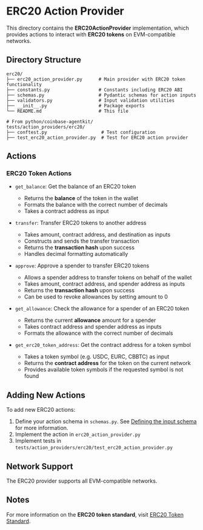 # ERC20 Action Provider

This directory contains the **ERC20ActionProvider** implementation, which provides actions to interact with **ERC20 tokens** on EVM-compatible networks.

## Directory Structure

```
erc20/
├── erc20_action_provider.py      # Main provider with ERC20 token functionality
├── constants.py                  # Constants including ERC20 ABI
├── schemas.py                    # Pydantic schemas for action inputs
├── validators.py                 # Input validation utilities
├── __init__.py                   # Package exports
└── README.md                     # This file

# From python/coinbase-agentkit/
tests/action_providers/erc20/
├── conftest.py                    # Test configuration
├── test_erc20_action_provider.py  # Test for ERC20 action provider
```

## Actions

### ERC20 Token Actions

- `get_balance`: Get the balance of an ERC20 token

  - Returns the **balance** of the token in the wallet
  - Formats the balance with the correct number of decimals
  - Takes a contract address as input

- `transfer`: Transfer ERC20 tokens to another address

  - Takes amount, contract address, and destination as inputs
  - Constructs and sends the transfer transaction
  - Returns the **transaction hash** upon success
  - Handles decimal formatting automatically

- `approve`: Approve a spender to transfer ERC20 tokens

  - Allows a spender address to transfer tokens on behalf of the wallet
  - Takes amount, contract address, and spender address as inputs
  - Returns the **transaction hash** upon success
  - Can be used to revoke allowances by setting amount to 0

- `get_allowance`: Check the allowance for a spender of an ERC20 token

  - Returns the current **allowance** amount for a spender
  - Takes contract address and spender address as inputs
  - Formats the allowance with the correct number of decimals

- `get_erc20_token_address`: Get the contract address for a token symbol
  - Takes a token symbol (e.g. USDC, EURC, CBBTC) as input
  - Returns the **contract address** for the token on the current network
  - Provides available token symbols if the requested symbol is not found

## Adding New Actions

To add new ERC20 actions:

1. Define your action schema in `schemas.py`. See [Defining the input schema](https://github.com/coinbase/agentkit/blob/main/CONTRIBUTING-PYTHON.md#defining-the-input-schema) for more information.
2. Implement the action in `erc20_action_provider.py`
3. Implement tests in `tests/action_providers/erc20/test_erc20_action_provider.py`

## Network Support

The ERC20 provider supports all EVM-compatible networks.

## Notes

For more information on the **ERC20 token standard**, visit [ERC20 Token Standard](https://ethereum.org/en/developers/docs/standards/tokens/erc-20/).
